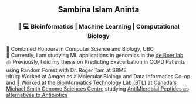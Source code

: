 ## <p align=center>Sambina Islam Aninta</p> 
### <p align=center> :dna: :computer: Bioinformatics | Machine Learning | Computational Biology </p>

:school: Combined Honours in Computer Science and Biology, UBC </br>
:dna: Currently, I am studying ML applications in genomics in the [de Boer lab](https://deboer.bme.ubc.ca/) </br>
:lungs: Previously, I did my thesis on Predicting Exacerbation in COPD Patients using Random Forest with Dr. Roger Tam at SBME </br>
:drug: Worked at Amgen as a Molecular Biology and Data Informatics Co-op and 
:frog: Worked at the [Bioinformatics Technology Lab (BTL)](http://www.birollab.ca/) at [Canada's Michael Smith Genome Sciences Centre](https://www.bcgsc.ca/) studying [AntiMicrobial Peptides as alternatives to Antibiotics](https://github.com/bcgsc/rAMPage)
